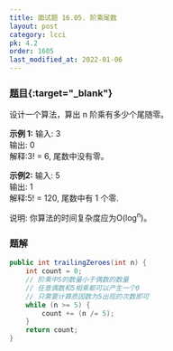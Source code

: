 ```yaml
---
title: 面试题 16.05. 阶乘尾数
layout: post
category: lcci
pk: 4.2
order: 1605
last_modified_at: 2022-01-06
---
```


### [题目](https://leetcode.cn/factorial-zeros-lcci/){:target="_blank"}

设计一个算法，算出 n 阶乘有多少个尾随零。

**示例 1:**
输入: 3  
输出: 0  
解释:3! = 6, 尾数中没有零。

**示例2:**
输入: 5  
输出: 1  
解释:5! = 120, 尾数中有 1 个零.

说明: 你算法的时间复杂度应为O(log<sup>n</sup>)。

### 题解

```java
public int trailingZeroes(int n) {
    int count = 0;
    // 阶乘中5的数量小于偶数的数量
    // 任意偶数和5相乘都可以产生一个0
    // 只需要计算质因数为5出现的次数即可
    while (n >= 5) {
        count += (n /= 5);
    }
    return count;
}
```